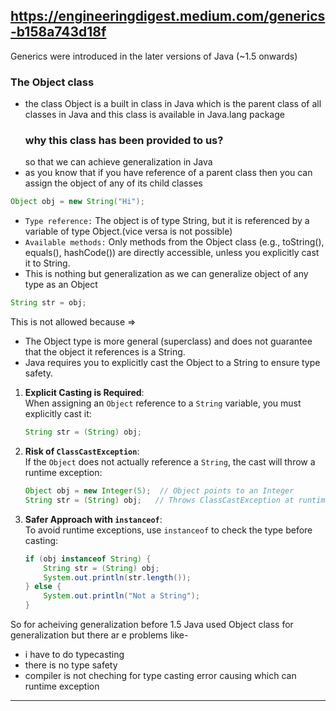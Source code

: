  https://engineeringdigest.medium.com/generics-b158a743d18f
 ---
 Generics were introduced in the later versions of Java (~1.5 onwards)
### The Object class
- the class Object is a built in class in Java which is the parent class of all classes in Java
  and this class is available in Java.lang package
  ### why this class has been provided to us?
  so that we can achieve generalization in Java
- as you know that if you have reference of a parent class then you can assign the object of any of its child classes
```Java 
Object obj = new String("Hi");
```
- `Type reference:` The object is of type String, but it is referenced by a variable of type Object.(vice versa is not possible)
- `Available methods:` Only methods from the Object class (e.g., toString(), equals(), hashCode()) are directly accessible, unless you explicitly cast it to String.
- This is nothing but generalization as we can generalize object of any type as an Object

```Java
String str = obj;
```
This is not allowed because =>
- The Object type is more general (superclass) and does not guarantee that the object it references is a String.
- Java requires you to explicitly cast the Object to a String to ensure type safety.


1. **Explicit Casting is Required**:  
   When assigning an `Object` reference to a `String` variable, you must explicitly cast it:
   ```java
   String str = (String) obj;
   ```

2. **Risk of `ClassCastException`**:  
   If the `Object` does not actually reference a `String`, the cast will throw a runtime exception:
   ```java
   Object obj = new Integer(5);  // Object points to an Integer
   String str = (String) obj;   // Throws ClassCastException at runtime
   ```

3. **Safer Approach with `instanceof`**:  
   To avoid runtime exceptions, use `instanceof` to check the type before casting:
   ```java
   if (obj instanceof String) {
       String str = (String) obj;
       System.out.println(str.length());
   } else {
       System.out.println("Not a String");
   }
   ```

So for acheiving generalization before 1.5 Java used Object class for generalization but there ar e problems like-
- i have to do typecasting
- there is no type safety 
- compiler is not cheching for type casting error causing which can runtime exception

---
